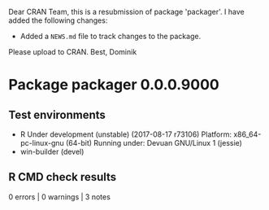 Dear CRAN Team,
this is a resubmission of package 'packager'. I have added the following changes:

* Added a `NEWS.md` file to track changes to the package.


Please upload to CRAN.
Best, Dominik

# Package packager 0.0.0.9000
## Test  environments 
- R Under development (unstable) (2017-08-17 r73106)
  Platform: x86_64-pc-linux-gnu (64-bit)
  Running under: Devuan GNU/Linux 1 (jessie)
- win-builder (devel)

## R CMD check results
0 errors | 0 warnings | 3 notes
